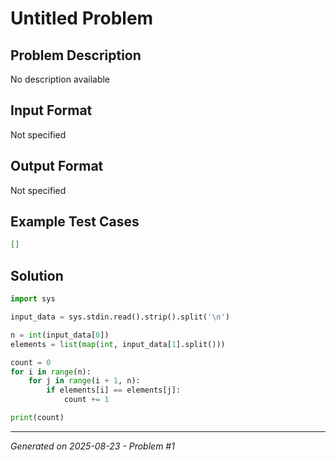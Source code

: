 # Untitled Problem

## Problem Description
No description available

## Input Format
Not specified

## Output Format
Not specified

## Example Test Cases
```json
[]
```

## Solution
```python
import sys

input_data = sys.stdin.read().strip().split('\n')

n = int(input_data[0])
elements = list(map(int, input_data[1].split()))

count = 0
for i in range(n):
    for j in range(i + 1, n):
        if elements[i] == elements[j]:
            count += 1

print(count)
```

---
*Generated on 2025-08-23 - Problem #1*